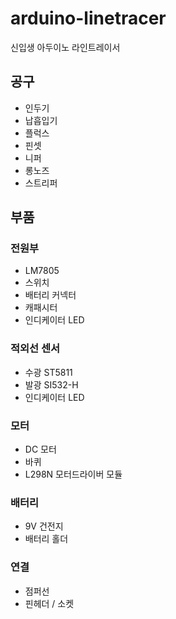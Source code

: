 # arduino-linetracer
신입생 아두이노 라인트레이서

## 공구
- 인두기
- 납흡입기
- 플럭스
- 핀셋
- 니퍼
- 롱노즈
- 스트리퍼


## 부품
### 전원부
- LM7805
- 스위치
- 배터리 커넥터
- 캐패시터
- 인디케이터 LED

### 적외선 센서
- 수광 ST5811
- 발광 SI532-H
- 인디케이터 LED

### 모터
- DC 모터
- 바퀴
- L298N 모터드라이버 모듈

### 배터리
  - 9V 건전지
  - 배터리 홀더

### 연결
- 점퍼선
- 핀헤더 / 소켓
